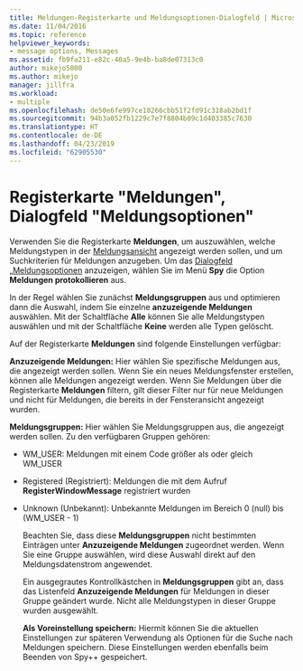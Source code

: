 ```yaml
---
title: Meldungen-Registerkarte und Meldungsoptionen-Dialogfeld | Microsoft-Dokumentation
ms.date: 11/04/2016
ms.topic: reference
helpviewer_keywords:
- message options, Messages
ms.assetid: fb9fa211-e82c-40a5-9e4b-ba8de07313c0
author: mikejo5000
ms.author: mikejo
manager: jillfra
ms.workload:
- multiple
ms.openlocfilehash: de50e6fe997ce10266cbb51f2fd91c318ab2bd1f
ms.sourcegitcommit: 94b3a052fb1229c7e7f8804b09c1d403385c7630
ms.translationtype: HT
ms.contentlocale: de-DE
ms.lasthandoff: 04/23/2019
ms.locfileid: "62905530"
---
```

# <a name="messages-tab-message-options-dialog-box"></a>Registerkarte "Meldungen", Dialogfeld "Meldungsoptionen"
Verwenden Sie die Registerkarte **Meldungen**, um auszuwählen, welche Meldungstypen in der [Meldungsansicht](../debugger/messages-view.md) angezeigt werden sollen, und um Suchkriterien für Meldungen anzugeben. Um das [Dialogfeld „Meldungsoptionen](../debugger/message-options-dialog-box.md) anzuzeigen, wählen Sie im Menü **Spy** die Option **Meldungen protokollieren** aus.

 In der Regel wählen Sie zunächst **Meldungsgruppen** aus und optimieren dann die Auswahl, indem Sie einzelne **anzuzeigende Meldungen** auswählen. Mit der Schaltfläche **Alle** können Sie alle Meldungstypen auswählen und mit der Schaltfläche **Keine** werden alle Typen gelöscht.

 Auf der Registerkarte **Meldungen** sind folgende Einstellungen verfügbar:

 **Anzuzeigende Meldungen:** Hier wählen Sie spezifische Meldungen aus, die angezeigt werden sollen. Wenn Sie ein neues Meldungsfenster erstellen, können alle Meldungen angezeigt werden. Wenn Sie Meldungen über die Registerkarte **Meldungen** filtern, gilt dieser Filter nur für neue Meldungen und nicht für Meldungen, die bereits in der Fensteransicht angezeigt wurden.

 **Meldungsgruppen:** Hier wählen Sie Meldungsgruppen aus, die angezeigt werden sollen. Zu den verfügbaren Gruppen gehören:

- WM_USER: Meldungen mit einem Code größer als oder gleich WM_USER

- Registered (Registriert): Meldungen die mit dem Aufruf **RegisterWindowMessage** registriert wurden

- Unknown (Unbekannt): Unbekannte Meldungen im Bereich 0 (null) bis (WM_USER - 1)

  Beachten Sie, dass diese **Meldungsgruppen** nicht bestimmten Einträgen unter **Anzuzeigende Meldungen** zugeordnet werden. Wenn Sie eine Gruppe auswählen, wird diese Auswahl direkt auf den Meldungsdatenstrom angewendet.

  Ein ausgegrautes Kontrollkästchen in **Meldungsgruppen** gibt an, dass das Listenfeld **Anzuzeigende Meldungen** für Meldungen in dieser Gruppe geändert wurde. Nicht alle Meldungstypen in dieser Gruppe wurden ausgewählt.

  **Als Voreinstellung speichern:** Hiermit können Sie die aktuellen Einstellungen zur späteren Verwendung als Optionen für die Suche nach Meldungen speichern. Diese Einstellungen werden ebenfalls beim Beenden von Spy++ gespeichert.